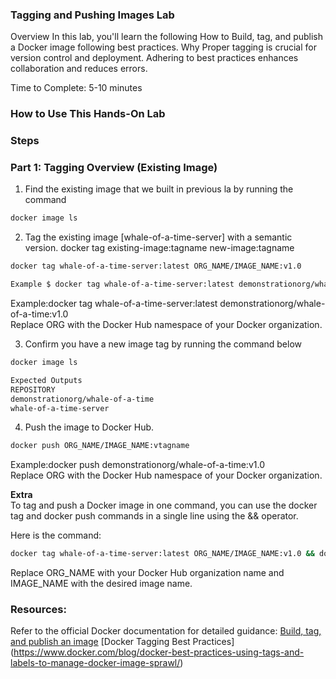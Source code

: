 ### Tagging and Pushing Images Lab

Overview
In this lab, you'll learn the following
How to Build, tag, and publish a Docker image following best practices.
Why Proper tagging is crucial for version control and deployment.
Adhering to best practices enhances collaboration and reduces errors.

Time to Complete: 5-10 minutes

### How to Use This Hands-On Lab

### Steps

### Part 1: Tagging Overview (Existing Image)

1. Find the existing image that we built in previous la by running the command 
```sh
docker image ls
```

2. Tag the existing image [whale-of-a-time-server] with a semantic version.
docker tag existing-image:tagname new-image:tagname

```sh
docker tag whale-of-a-time-server:latest ORG_NAME/IMAGE_NAME:v1.0

Example $ docker tag whale-of-a-time-server:latest demonstrationorg/whale-of-a-time:v1.0
```
Example:docker tag whale-of-a-time-server:latest demonstrationorg/whale-of-a-time:v1.0</br>
Replace ORG with the Docker Hub namespace of your Docker organization.</br>

3. Confirm you have a new image tag by running the command below
```sh
docker image ls
```

```sh
Expected Outputs
REPOSITORY                                                             TAG                                                                           IMAGE ID       CREATED             SIZE
demonstrationorg/whale-of-a-time                                       v1.0                                                                          72ea28c44fca   About an hour ago   433MB
whale-of-a-time-server                                                 latest                                                                        72ea28c44fca   About an hour ago   433MB
```

4. Push the image to Docker Hub.
```sh
docker push ORG_NAME/IMAGE_NAME:vtagname
```
Example:docker push demonstrationorg/whale-of-a-time:v1.0</br>
Replace ORG with the Docker Hub namespace of your Docker organization.</br>

**Extra**</br>
To tag and push a Docker image in one command, you can use the docker tag and docker push commands in a single line using the && operator. </br>

Here is the command:</br>
```sh
docker tag whale-of-a-time-server:latest ORG_NAME/IMAGE_NAME:v1.0 && docker push ORG_NAME/IMAGE_NAME:v1.0
```
Replace ORG_NAME with your Docker Hub organization name and IMAGE_NAME with the desired image name.</br>

### Resources:

Refer to the official Docker documentation for detailed guidance:
[Build, tag, and publish an image](https://docs.docker.com/get-started/docker-concepts/building-images/build-tag-and-publish-an-image/)
[Docker Tagging Best Practices] (https://www.docker.com/blog/docker-best-practices-using-tags-and-labels-to-manage-docker-image-sprawl/)